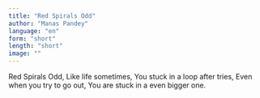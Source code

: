 ```yaml
---
title: "Red Spirals Odd"
author: "Manas Pandey"
language: "en"
form: "short"
length: "short"
image: ""
---
```

Red Spirals Odd,
Like life sometimes,
You stuck in a loop after tries,
Even when you try to go out,
You are stuck in a even bigger one.